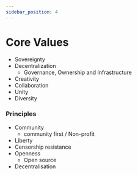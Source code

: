 ```yaml
---
sidebar_position: 4
---
```


# Core Values

- Sovereignty
- Decentralization
  - Governance, Ownership and Infrastructure
- Creativity
- Collaboration
- Unity
- Diversity

### Principles

<!-- Principles are referred to in order to ensure we make the correct decisions. They help us actualise our values.

Moreover, principles can ultimately drive your values and goals. Principles can help you determine your goals and values and help you choose between them when confronted with conflicting issues or circumstances.

You can build a personal value system based on principles, which will help you avoid running afoul of their natural consequences. And principles can be a convenient and comforting reference point so you never feel uncertain or find yourself searching for an answer. -->

<!-- https://medium.com/the-mission/the-difference-between-principles-and-values-789b95452422#:~:text=In%20Covey's%20view%2C%20principles%20are,they%20may%20change%20over%20time. -->

- Community
  - community first / Non-profit
- Liberty
- Censorship resistance
- Openness
  - Open source
- Decentralisation
